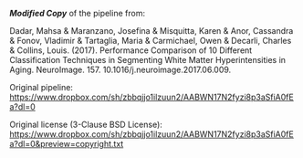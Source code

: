 _**Modified Copy**_ of the pipeline from:

Dadar, Mahsa & Maranzano, Josefina & Misquitta, Karen & Anor, Cassandra & Fonov, Vladimir & Tartaglia, Maria & Carmichael, Owen & Decarli, Charles & Collins, Louis. (2017). Performance Comparison of 10 Different Classification Techniques in Segmenting White Matter Hyperintensities in Aging. NeuroImage. 157. 10.1016/j.neuroimage.2017.06.009.

Original pipeline:
https://www.dropbox.com/sh/zbbqjjo1ilzuun2/AABWN17N2fyzi8p3aSfiA0fEa?dl=0

Original license (3-Clause BSD License):
https://www.dropbox.com/sh/zbbqjjo1ilzuun2/AABWN17N2fyzi8p3aSfiA0fEa?dl=0&preview=copyright.txt

